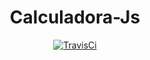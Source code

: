 <p align="center"><h1 align="center">Calculadora-Js</h1></p>
<p align="center"><a href="https://travis-ci.org/github/ViniciusCastroS/calculadora-js"><img src="https://travis-ci.org/ViniciusCastroS/calculadora-js.svg?branch=master" alt="TravisCi" /></a>
